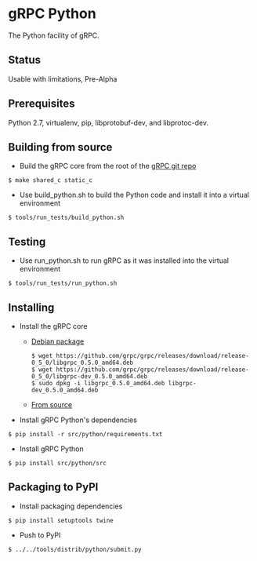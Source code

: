 gRPC Python
=========

The Python facility of gRPC.


Status
-------

Usable with limitations, Pre-Alpha

Prerequisites
-----------------------

Python 2.7, virtualenv, pip, libprotobuf-dev, and libprotoc-dev.


Building from source
----------------------

- Build the gRPC core from the root of the
  [gRPC git repo](https://github.com/grpc/grpc)
```
$ make shared_c static_c
```

- Use build_python.sh to build the Python code and install it into a virtual environment
```
$ tools/run_tests/build_python.sh
```


Testing
-----------------------

- Use run_python.sh to run gRPC as it was installed into the virtual environment
```
$ tools/run_tests/run_python.sh
```


Installing
-----------------------

- Install the gRPC core
  - [Debian package](https://github.com/grpc/grpc/releases)
    ```
    $ wget https://github.com/grpc/grpc/releases/download/release-0_5_0/libgrpc_0.5.0_amd64.deb
    $ wget https://github.com/grpc/grpc/releases/download/release-0_5_0/libgrpc-dev_0.5.0_amd64.deb
    $ sudo dpkg -i libgrpc_0.5.0_amd64.deb libgrpc-dev_0.5.0_amd64.deb
    ```
  - [From source](https://github.com/grpc/grpc/blob/master/INSTALL)

- Install gRPC Python's dependencies
```
$ pip install -r src/python/requirements.txt
```

- Install gRPC Python
```
$ pip install src/python/src
```

Packaging to PyPI
-----------------------

- Install packaging dependencies
```
$ pip install setuptools twine
```

- Push to PyPI
```
$ ../../tools/distrib/python/submit.py
```
